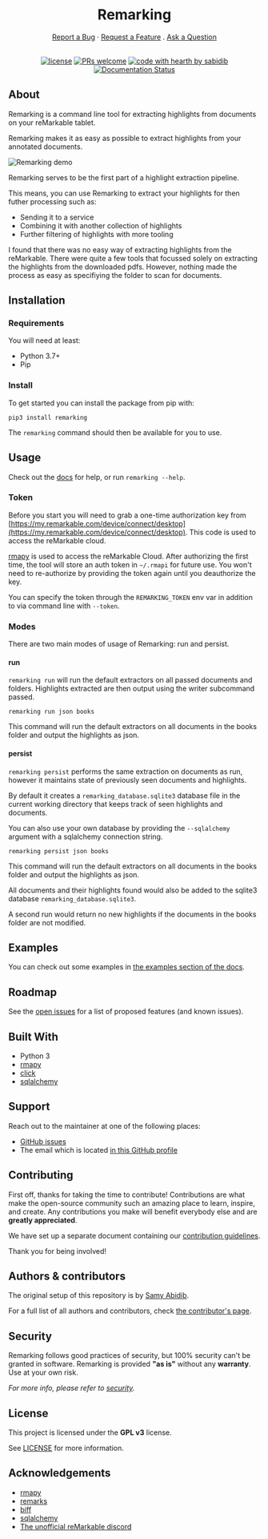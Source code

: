 <h1 align="center">
  Remarking
</h1>

<div align="center">
  <a href="https://github.com/sabidib/remarking/issues/new?assignees=&labels=bug&template=01_BUG_REPORT.md&title=bug%3A+">Report a Bug</a>
  ·
  <a href="https://github.com/sabidib/remarking/issues/new?assignees=&labels=enhancement&template=02_FEATURE_REQUEST.md&title=feat%3A+">Request a Feature</a>
  .
  <a href="https://github.com/sabidib/remarking/issues/new?assignees=&labels=question&template=04_SUPPORT_QUESTION.md&title=support%3A+">Ask a Question</a>
</div>

<div align="center">
<br />

[![license](https://img.shields.io/github/license/sabidib/remarking.svg?style=flat-square)](LICENSE)
[![PRs welcome](https://img.shields.io/badge/PRs-welcome-ff69b4.svg?style=flat-square)](https://github.com/sabidib/remarking/issues?q=is%3Aissue+is%3Aopen+label%3A%22help+wanted%22)
[![code with hearth by sabidib](https://img.shields.io/badge/%3C%2F%3E%20with%20%E2%99%A5%20by-sabidib-ff1414.svg?style=flat-square)](https://github.com/sabidib)
[![Documentation Status](https://readthedocs.org/projects/remarking/badge/?version=latest)](http://ansicolortags.readthedocs.io/?badge=latest)


</div>


## About

Remarking is a command line tool for extracting highlights from documents on your reMarkable tablet.

Remarking makes it as easy as possible to extract highlights from your annotated documents.


![Remarking demo](docs/images/remarking_demo.gif)



Remarking serves to be the first part of a highlight extraction pipeline.

This means, you can use Remarking to extract your highlights for then futher processing such as:
  - Sending it to a service 
  - Combining it with another collection of highlights
  - Further filtering of highlights with more tooling

I found that there was no easy way of extracting highlights from the reMarkable. There were quite a few 
tools that focussed solely on extracting the highlights from the downloaded pdfs. However, nothing made
the process as easy as specifiying the folder to scan for documents.


## Installation

### Requirements

You will need at least:
  - Python 3.7+
  - Pip


### Install
To get started you can install the package from pip with:
```
pip3 install remarking
```

The `remarking` command should then be available for you to use.


## Usage

Check out the [docs](https://remarking.readthedocs.io/en/latest/) for help, or run `remarking --help`.


### Token

Before you start you will need to grab a one-time authorization key from [https://my.remarkable.com/device/connect/desktop](https://my.remarkable.com/device/connect/desktop). This code is used to access the reMarkable cloud.

[rmapy](https://github.com/subutux/rmapy) is used to access the reMarkable Cloud. After authorizing the first time, the tool will store an auth
token in `~/.rmapi` for future use. You won't need to re-authorize by providing the token again until you deauthorize
the key.

You can specify the token through the `REMARKING_TOKEN` env var in addition to via command line with `--token`.

### Modes

There are two main modes of usage of Remarking: run and persist.

#### run

`remarking run` will run the default extractors on all passed documents and folders. Highlights extracted
are then output using the writer subcommand passed.

```
remarking run json books
```

This command will run the default extractors on all documents in the books folder and output the highlights as json.

#### persist

`remarking persist` performs the same extraction on documents as run, however it maintains state
of previously seen documents and highlights.

By default it creates a `remarking_database.sqlite3` database file in the current working directory that keeps track of
seen highlights and documents.

You can also use your own database by providing the `--sqlalchemy` argument with a sqlalchemy connection string.

```
remarking persist json books
```

This command will run the default extractors on all documents in the books folder and output the highlights as json.

All documents and their highlights found would also be added to the sqlite3 database `remarking_database.sqlite3`.

A second run would return no new highlights if the documents in the books folder are not modified.

## Examples

You can check out some examples in [the examples section of the docs](https://remarking.readthedocs.io/en/latest/examples.html).

## Roadmap

See the [open issues](https://github.com/sabidib/remarking/issues) for a list of proposed features (and known issues).

## Built With

  - Python 3
  - [rmapy](https://github.com/subutux/rmapy)
  - [click](https://click.palletsprojects.com/en/8.0.x/)
  - [sqlalchemy](https://www.sqlalchemy.org/)

## Support

Reach out to the maintainer at one of the following places:


- [GitHub issues](https://github.com/sabidib/remarking/issues/new?assignees=&labels=question&template=04_SUPPORT_QUESTION.md&title=support%3A+)
- The email which is located [in this GitHub profile](https://github.com/sabidib)


## Contributing

First off, thanks for taking the time to contribute! Contributions are what make the open-source community such an amazing place to learn, inspire, and create. Any contributions you make will benefit everybody else and are **greatly appreciated**.

We have set up a separate document containing our [contribution guidelines](CONTRIBUTING.md).

Thank you for being involved!

## Authors & contributors

The original setup of this repository is by [Samy Abidib](https://github.com/sabidib).

For a full list of all authors and contributors, check [the contributor's page](https://github.com/sabidib/remarking/contributors).

## Security

Remarking follows good practices of security, but 100% security can't be granted in software.
Remarking is provided **"as is"** without any **warranty**. Use at your own risk.

_For more info, please refer to [security](SECURITY.md)._

## License

This project is licensed under the **GPL v3** license.

See [LICENSE](LICENSE) for more information.

## Acknowledgements

* [rmapy](https://github.com/subutux/rmapy)
* [remarks](https://github.com/lucasrla/remarks)
* [biff](https://github.com/soulisalmed/biff)
* [sqlalchemy](https://www.sqlalchemy.org/)
* [The unofficial reMarkable discord](https://discord.gg/u3P9sDW)

